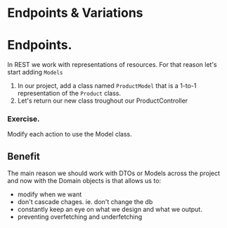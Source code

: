 # Endpoints & Variations

# Endpoints.
In REST we work with representations of resources. For that reason let's start adding `Models`

1. In our project, add a class named `ProductModel` that is a 1-to-1 representation of the `Product` class.
2. Let's return our new class troughout our ProductController 

### Exercise.
Modify each action to use the Model class.


## Benefit
The main reason we should work with DTOs or Models across the project and now with the Domain objects is that allows us to:
- modify when we want
- don't cascade chages. ie. don't change the db 
- constantly keep an eye on what we design and what we output.
- preventing overfetching and underfetching